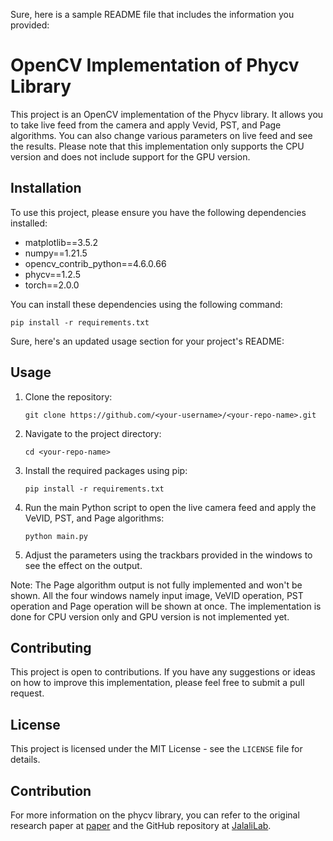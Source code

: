 Sure, here is a sample README file that includes the information you provided:

# OpenCV Implementation of Phycv Library

This project is an OpenCV implementation of the Phycv library. It allows you to take live feed from the camera and apply Vevid, PST, and Page algorithms. You can also change various parameters on live feed and see the results. Please note that this implementation only supports the CPU version and does not include support for the GPU version.

## Installation

To use this project, please ensure you have the following dependencies installed:

- matplotlib==3.5.2
- numpy==1.21.5
- opencv_contrib_python==4.6.0.66
- phycv==1.2.5
- torch==2.0.0

You can install these dependencies using the following command:

```
pip install -r requirements.txt
```

Sure, here's an updated usage section for your project's README:

## Usage

1. Clone the repository:
   ```
   git clone https://github.com/<your-username>/<your-repo-name>.git
   ```
2. Navigate to the project directory:
   ```
   cd <your-repo-name>
   ```
3. Install the required packages using pip:
   ```
   pip install -r requirements.txt
   ```
4. Run the main Python script to open the live camera feed and apply the VeVID, PST, and Page algorithms:
   ```
   python main.py
   ```
5. Adjust the parameters using the trackbars provided in the windows to see the effect on the output.

Note: The Page algorithm output is not fully implemented and won't be shown. All the four windows namely input image, VeVID operation, PST operation and Page operation will be shown at once. The implementation is done for CPU version only and GPU version is not implemented yet.

## Contributing

This project is open to contributions. If you have any suggestions or ideas on how to improve this implementation, please feel free to submit a pull request.

## License

This project is licensed under the MIT License - see the `LICENSE` file for details.

## Contribution
For more information on the phycv library, you can refer to the original research paper at [paper](https://arxiv.org/abs/2301.12531) and the GitHub repository at [JalaliLab](https://github.com/JalaliLabUCLA/phycv).